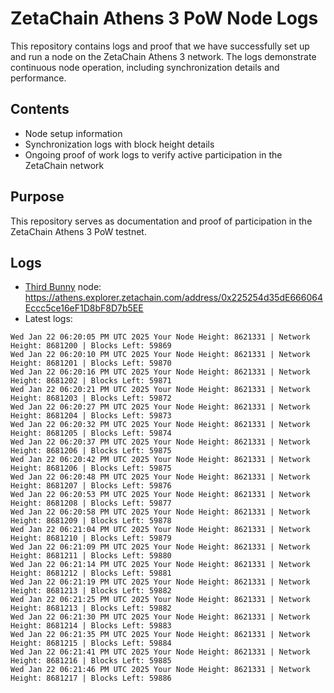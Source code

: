# ZetaChain Athens 3 PoW Node Logs
This repository contains logs and proof that we have successfully set up and run a node on the ZetaChain Athens 3 network. The logs demonstrate continuous node operation, including synchronization details and performance.

## Contents
- Node setup information
- Synchronization logs with block height details
- Ongoing proof of work logs to verify active participation in the ZetaChain network

## Purpose
This repository serves as documentation and proof of participation in the ZetaChain Athens 3 PoW testnet.

## Logs

- [Third Bunny](https://thirdbunny.xyz/) node: https://athens.explorer.zetachain.com/address/0x225254d35dE666064Eccc5ce16eF1D8bF8D7b5EE
- Latest logs:
```
Wed Jan 22 06:20:05 PM UTC 2025 Your Node Height: 8621331 | Network Height: 8681200 | Blocks Left: 59869
Wed Jan 22 06:20:10 PM UTC 2025 Your Node Height: 8621331 | Network Height: 8681201 | Blocks Left: 59870
Wed Jan 22 06:20:16 PM UTC 2025 Your Node Height: 8621331 | Network Height: 8681202 | Blocks Left: 59871
Wed Jan 22 06:20:21 PM UTC 2025 Your Node Height: 8621331 | Network Height: 8681203 | Blocks Left: 59872
Wed Jan 22 06:20:27 PM UTC 2025 Your Node Height: 8621331 | Network Height: 8681204 | Blocks Left: 59873
Wed Jan 22 06:20:32 PM UTC 2025 Your Node Height: 8621331 | Network Height: 8681205 | Blocks Left: 59874
Wed Jan 22 06:20:37 PM UTC 2025 Your Node Height: 8621331 | Network Height: 8681206 | Blocks Left: 59875
Wed Jan 22 06:20:42 PM UTC 2025 Your Node Height: 8621331 | Network Height: 8681206 | Blocks Left: 59875
Wed Jan 22 06:20:48 PM UTC 2025 Your Node Height: 8621331 | Network Height: 8681207 | Blocks Left: 59876
Wed Jan 22 06:20:53 PM UTC 2025 Your Node Height: 8621331 | Network Height: 8681208 | Blocks Left: 59877
Wed Jan 22 06:20:58 PM UTC 2025 Your Node Height: 8621331 | Network Height: 8681209 | Blocks Left: 59878
Wed Jan 22 06:21:04 PM UTC 2025 Your Node Height: 8621331 | Network Height: 8681210 | Blocks Left: 59879
Wed Jan 22 06:21:09 PM UTC 2025 Your Node Height: 8621331 | Network Height: 8681211 | Blocks Left: 59880
Wed Jan 22 06:21:14 PM UTC 2025 Your Node Height: 8621331 | Network Height: 8681212 | Blocks Left: 59881
Wed Jan 22 06:21:19 PM UTC 2025 Your Node Height: 8621331 | Network Height: 8681213 | Blocks Left: 59882
Wed Jan 22 06:21:25 PM UTC 2025 Your Node Height: 8621331 | Network Height: 8681213 | Blocks Left: 59882
Wed Jan 22 06:21:30 PM UTC 2025 Your Node Height: 8621331 | Network Height: 8681214 | Blocks Left: 59883
Wed Jan 22 06:21:35 PM UTC 2025 Your Node Height: 8621331 | Network Height: 8681215 | Blocks Left: 59884
Wed Jan 22 06:21:41 PM UTC 2025 Your Node Height: 8621331 | Network Height: 8681216 | Blocks Left: 59885
Wed Jan 22 06:21:46 PM UTC 2025 Your Node Height: 8621331 | Network Height: 8681217 | Blocks Left: 59886
```

